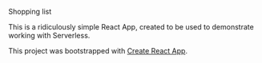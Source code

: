 Shopping list

This is a ridiculously simple React App, created to be used to demonstrate working with Serverless.



This project was bootstrapped with [Create React App](https://github.com/facebookincubator/create-react-app).

